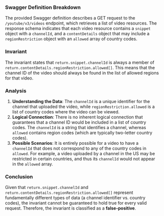 ### Swagger Definition Breakdown
The provided Swagger definition describes a GET request to the `/youtube/v3/videos` endpoint, which retrieves a list of video resources. The response schema indicates that each video resource contains a `snippet` object with a `channelId`, and a `contentDetails` object that may include a `regionRestriction` object with an `allowed` array of country codes.

### Invariant
The invariant states that `return.snippet.channelId` is always a member of `return.contentDetails.regionRestriction.allowed[]`. This means that the channel ID of the video should always be found in the list of allowed regions for that video.

### Analysis
1. **Understanding the Data**: The `channelId` is a unique identifier for the channel that uploaded the video, while `regionRestriction.allowed` is a list of country codes where the video can be viewed. 
2. **Logical Connection**: There is no inherent logical connection that guarantees that a channel ID would be included in a list of country codes. The `channelId` is a string that identifies a channel, whereas `allowed` contains region codes (which are typically two-letter country codes). 
3. **Possible Scenarios**: It is entirely possible for a video to have a `channelId` that does not correspond to any of the country codes in `allowed`. For example, a video uploaded by a channel in the US may be restricted in certain countries, and thus its `channelId` would not appear in the `allowed` array.

### Conclusion
Given that `return.snippet.channelId` and `return.contentDetails.regionRestriction.allowed[]` represent fundamentally different types of data (a channel identifier vs. country codes), the invariant cannot be guaranteed to hold true for every valid request. Therefore, the invariant is classified as a **false-positive**.
